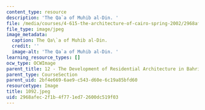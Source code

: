 ```yaml
---
content_type: resource
description: 'The Qa`a of Muhib al-Din. '
file: /media/courses/4-615-the-architecture-of-cairo-spring-2002/2968afec2f1b4f771ed72600dc519f03_1092.jpeg
file_type: image/jpeg
image_metadata:
  caption: The Qa\`a of Muhib al-Din.
  credit: ''
  image-alt: 'The Qa`a of Muhib al-Din. '
learning_resource_types: []
ocw_type: OCWImage
parent_title: 12 - The Development of Residential Architecture in Bahri Cairo
parent_type: CourseSection
parent_uid: 2bf4e669-6ae9-c543-d60e-6c19a85bfd60
resourcetype: Image
title: 1092.jpeg
uid: 2968afec-2f1b-4f77-1ed7-2600dc519f03
---
```

